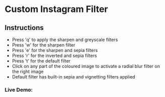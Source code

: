 # Custom Instagram Filter

## Instructions
* Press 'q' to apply the sharpen and greyscale filters
* Press 'w' for the sharpen filter
* Press 'e' for the sharpen and sepia filters
* Press 'r' for the inverted and sepia filters
* Press 't' for the default filter
* Click on any part of the coloured image to activate a radial blur filter on the right image
* Default filter has built-in sepia and vignetting filters applied 

### Live Demo: 
